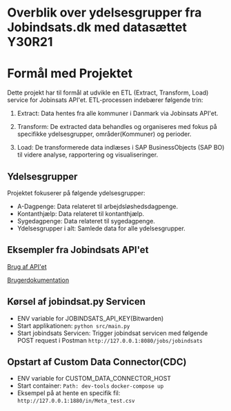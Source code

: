 # Overblik over ydelsesgrupper fra Jobindsats.dk med datasættet Y30R21

# Formål med Projektet

Dette projekt har til formål at udvikle en ETL (Extract, Transform, Load) service for Jobinsats API'et.
ETL-processen indebærer følgende trin:

1. Extract: Data hentes fra alle kommuner i Danmark via Jobinsats API'et.

2. Transform: De extracted data behandles og organiseres med fokus på specifikke ydelsesgrupper, områder(Kommuner) og perioder.

3. Load: De transformerede data indlæses i SAP BusinessObjects (SAP BO) til videre analyse, rapportering og visualiseringer.

## Ydelsesgrupper

Projektet fokuserer på følgende ydelsesgrupper:
* A-Dagpenge: Data relateret til arbejdsløshedsdagpenge.
* Kontanthjælp: Data relateret til kontanthjælp.
* Sygedagpenge: Data relateret til sygedagpenge.
* Ydelsesgrupper i alt: Samlede data for alle ydelsesgrupper.

## Eksempler fra Jobindsats API'et
[Brug af API'et](https://jobindsats.dk/media/fzvhjlqu/api-eksempler.pdf)

[Brugerdokumentation](https://jobindsats.dk/media/myrlvikp/brugerdokumentation.pdf)


## Kørsel af jobindsat.py Servicen
* ENV variable for JOBINDSATS_API_KEY(Bitwarden)
* Start applikationen: ```python src/main.py```
* Start jobindsats Servicen: Trigger jobindsat servicen med følgende POST request i Postman ```http://127.0.0.1:8080/jobs/jobindsats```


## Opstart af Custom Data Connector(CDC)
* ENV variable for CUSTOM_DATA_CONNECTOR_HOST
* Start container: ```Path: dev-tools```  ```docker-compose up ```
* Eksempel på at hente en specifik fil: ```http://127.0.0.1:1880/in/Meta_test.csv ```